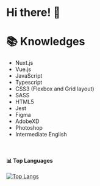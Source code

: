 # Hi there! :metal:

# :books: Knowledges

- Nuxt.js
- Vue.js
- JavaScript
- Typescript
- CSS3 (Flexbox and Grid layout)
- SASS
- HTML5
- Jest
- Figma
- AdobeXD
- Photoshop
- Intermediate English


<br/>

#### :bar_chart: Top Languages

[![Top Langs](https://github-readme-stats.vercel.app/api/top-langs/?username=StefanieZakarian&layout=compact)](https://github.com/StefanieZakarian?tab=repositories)
